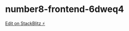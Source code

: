 # number8-frontend-6dweq4

[Edit on StackBlitz ⚡️](https://stackblitz.com/edit/number8-frontend-6dweq4)